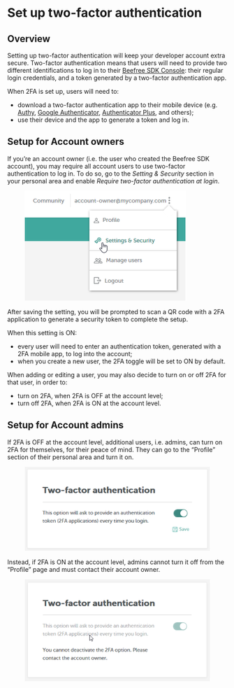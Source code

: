 # Set up two-factor authentication

## Overview <a href="#overview" id="overview"></a>

Setting up two-factor authentication will keep your developer account extra secure. Two-factor authentication means that users will need to provide two different identifications to log in to their [Beefree SDK Console](https://developers.beefree.io/): their regular login credentials, and a token generated by a two-factor authentication app.

When 2FA is set up, users will need to:

* download a two-factor authentication app to their mobile device (e.g. [Authy](https://dam.beefree.io/authy), [Google Authenticator](https://dam.beefree.io/googleauth), [Authenticator Plus](https://dam.beefree.io/authplus), and others);
* use their device and the app to generate a token and log in.

## Setup for Account owners <a href="#setup-for-account-owners" id="setup-for-account-owners"></a>

If you’re an account owner (i.e. the user who created the Beefree SDK account), you may require all account users to use two-factor authentication to log in. To do so, go to the _Setting & Security_ section in your personal area and enable _Require two-factor authentication at login_.

<figure><img src="../../../.gitbook/assets/settings-and-security.png" alt=""><figcaption></figcaption></figure>

After saving the setting, you will be prompted to scan a QR code with a 2FA application to generate a security token to complete the setup.

When this setting is ON:

* every user will need to enter an authentication token, generated with a 2FA mobile app, to log into the account;
* when you create a new user, the 2FA toggle will be set to ON by default.

When adding or editing a user, you may also decide to turn on or off 2FA for that user, in order to:

* turn on 2FA, when 2FA is OFF at the account level;
* turn off 2FA, when 2FA is ON at the account level.

## Setup for Account admins <a href="#setup-for-account-admins" id="setup-for-account-admins"></a>

If 2FA is OFF at the account level, additional users, i.e. admins, can turn on 2FA for themselves, for their peace of mind. They can go to the “Profile” section of their personal area and turn it on.

<figure><img src="../../../.gitbook/assets/2fa_users_on.png" alt=""><figcaption></figcaption></figure>

Instead, if 2FA is ON at the account level, admins cannot turn it off from the “Profile” page and must contact their account owner.

<figure><img src="../../../.gitbook/assets/2Xfa-on-account-for-users.png" alt=""><figcaption></figcaption></figure>
